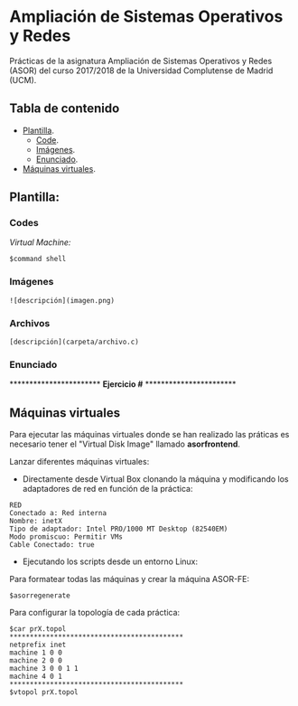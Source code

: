 # Ampliación de Sistemas Operativos y Redes

Prácticas de la asignatura Ampliación de Sistemas Operativos y Redes (ASOR) del curso 2017/2018 de la Universidad Complutense de Madrid (UCM).

## Tabla de contenido
- [Plantilla](#plantilla).
  - [Code](#code).
  - [Imágenes](#imágenes).
  - [Enunciado](#enunciado).
- [Máquinas virtuales](#máquinas-virtuales).

## Plantilla:

### Codes

*Virtual Machine:*
<pre>
<code>$command shell
</code></pre>

### Imágenes

<pre>
<code>![descripción](imagen.png)
</code></pre>


### Archivos

<pre>
<code>[descripción](carpeta/archivo.c)
</code></pre>

### Enunciado

*********************** **Ejercicio #** ***********************

## Máquinas virtuales

Para ejecutar las máquinas virtuales donde se han realizado las práticas es necesario tener el "Virtual Disk Image" llamado **asorfrontend**.

Lanzar diferentes máquinas virtuales:

- Directamente desde Virtual Box clonando la máquina y modificando los adaptadores de red en función de la práctica:

<pre>
<code>RED
Conectado a: Red interna
Nombre: inetX
Tipo de adaptador: Intel PRO/1000 MT Desktop (82540EM)
Modo promiscuo: Permitir VMs
Cable Conectado: true
</code></pre>

- Ejecutando los scripts desde un entorno Linux:

Para formatear todas las máquinas y crear la máquina ASOR-FE:

<pre>
<code>$asorregenerate
</code></pre>

Para configurar la topología de cada práctica:

<pre>
<code>$car prX.topol
*******************************************
netprefix inet
machine 1 0 0
machine 2 0 0
machine 3 0 0 1 1
machine 4 0 1
*******************************************
$vtopol prX.topol
</code></pre>
